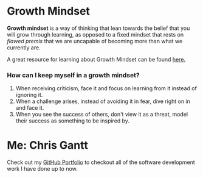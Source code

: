 # Growth Mindset
**Growth mindset** is a way of thinking that lean towards the belief that you will grow through learning, as opposed to a fixed mindset that rests on *flawed premis* that we are uncapable of becoming more than what we currently are. 

A great resource for learning about Growth Mindset can be found [here.](https://www.atlassian.com/blog/inside-atlassian/growth-mindset)

### How can I keep myself in a growth mindset?
1. When receiving criticism, face it and focus on learning from it instead of ignoring it.
1. When a challenge arises, instead of avoiding it in fear, dive right on in and face it.
1. When you see the success of others, don't view it as a threat, model their success as something to be inspired by.

# Me: Chris Gantt
Check out my [GitHub Portfolio](https://github.com/ganttArt) to checkout all of the software development work I have done up to now.
